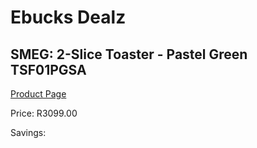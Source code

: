 
# Ebucks Dealz
## SMEG: 2-Slice Toaster - Pastel Green TSF01PGSA
[Product Page](https://www.ebucks.com/web/shop/productSelected.do?prodId=286770724&catId=704985963)

Price: R3099.00

Savings: 


	